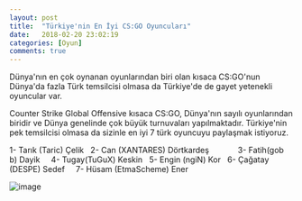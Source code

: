 ```yaml
---
layout: post
title:  "Türkiye'nin En İyi CS:GO Oyuncuları"
date:   2018-02-20 23:02:19
categories: [Oyun]
comments: true
---
```

Dünya'nın en çok oynanan oyunlarından biri olan kısaca CS:GO'nun Dünya'da fazla Türk temsilcisi olmasa da Türkiye'de de gayet yetenekli oyuncular var.

Counter Strike Global Offensive kısaca CS:GO, Dünya'nın sayılı oyunlarından biridir ve Dünya genelinde çok büyük turnuvaları yapılmaktadır. Türkiye'nin pek temsilcisi olmasa da sizinle en iyi 7 türk oyuncuyu paylaşmak istiyoruz.



1- Tarık (Taric) Çelik   
2- Can (XANTARES) Dörtkardeş            
3- Fatih(gob b) Dayik     
4- Tugay(TuGuX) Keskin   
5- Engin (ngiN) Kor   
6- Çağatay (DESPE) Sedef    
7- Hüsam (EtmaScheme) Ener     


![image](https://www.m-powers.net/wp-content/uploads/2016/12/cs-go-817x320.png)
